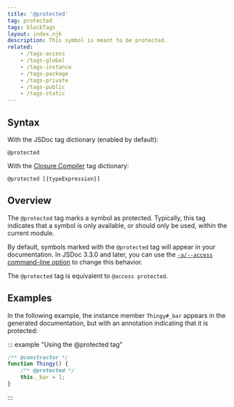```yaml
---
title: '@protected'
tag: protected
tags: blockTags
layout: index.njk
description: This symbol is meant to be protected.
related:
    - /tags-access
    - /tags-global
    - /tags-instance
    - /tags-package
    - /tags-private
    - /tags-public
    - /tags-static
---
```


## Syntax

With the JSDoc tag dictionary (enabled by default):

`@protected`

With the [Closure Compiler][closure] tag dictionary:

`@protected [{typeExpression}]`

[closure]: https://github.com/google/closure-compiler/wiki/Annotating-JavaScript-for-the-Closure-Compiler#jsdoc-tags


## Overview

The `@protected` tag marks a symbol as protected. Typically, this tag indicates that a symbol is
only available, or should only be used, within the current module.

By default, symbols marked with the `@protected` tag will appear in your documentation. In JSDoc
3.3.0 and later, you can use the [`-a/--access` command-line option][access-option] to change this
behavior.

The `@protected` tag is equivalent to `@access protected`.

[access-option]: /about-commandline


## Examples

In the following example, the instance member `Thingy#_bar` appears in the generated documentation,
but with an annotation indicating that it is protected:

::: example "Using the @protected tag"

```js
/** @constructor */
function Thingy() {
    /** @protected */
    this._bar = 1;
}
```
:::
